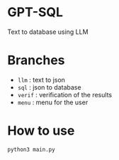 # GPT-SQL
Text to database using LLM



# Branches 

- `llm` : text to json
- `sql` : json to database
- `verif` : verification of the results
- `menu` : menu for the user

# How to use

``` bash
python3 main.py
```
